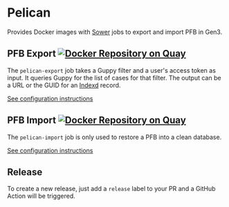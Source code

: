 # Pelican

Provides Docker images with [Sower](https://github.com/uc-cdis/sower) jobs to export and import PFB in Gen3.

## PFB Export [![Docker Repository on Quay](https://quay.io/repository/cdis/pelican-export/status "Docker Repository on Quay")](https://quay.io/repository/cdis/pelican-export)

The `pelican-export` job takes a Guppy filter and a user's access token as input. It queries Guppy for the list of cases for that filter. The output can be a URL or the GUID for an [Indexd](https://github.com/uc-cdis/indexd) record.

[See configuration instructions](docs/pelican-export.md)

## PFB Import [![Docker Repository on Quay](https://quay.io/repository/cdis/pelican-import/status "Docker Repository on Quay")](https://quay.io/repository/cdis/pelican-import)

The `pelican-import` job is only used to restore a PFB into a clean database.

[See configuration instructions](docs/pelican-import.md)

## Release

To create a new release, just add a `release` label to your PR and a GitHub Action will be triggered.
